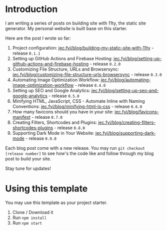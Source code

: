 # Introduction

I am writing a series of posts on building site with 11ty, the static site generator. My personal website is built base on this starter.

Here are the post I wrote so far:

1. Project configuration: [jec.fyi/blog/building-my-static-site-with-11ty](https://jec.fyi/blog/building-my-static-site-with-11ty) - release `0.1.1`
2. Setting up GitHub Actions and Firebase Hosting: [jec.fyi/blog/setting-up-github-actions-and-firebase-hosting](https://jec.fyi/blog/setting-up-github-actions-and-firebase-hosting) - release `0.2.0`
3. Customizing File Structure, URLs and Browsersync: [jec.fyi/blog/customizing-file-structure-urls-browsersync](https://jec.fyi/blog/customizing-file-structure-urls-browsersync) - release `0.3.0`
4. Automating Image Optimization Workflow: [jec.fyi/blog/automating-image-optimization-workflow](https://jec.fyi/blog/automating-image-optimization-workflow) - release `0.4.0`
5. Setting up SEO and Google Analytics: [jec.fyi/blog/setting-up-seo-and-google-analytics](https://jec.fyi/blog/setting-up-seo-and-google-analytics) - release `0.5.0`
6. Minifying HTML, JavaScript, CSS - Automate Inline with Naming Conventions: [jec.fyi/blog/minifying-html-js-css](https://jec.fyi/blog/minifying-html-js-css) - release `0.6.0`
7. How many favicons should you have in your site: [jec.fyi/blog/favicons-manifest](https://jec.fyi/blog/favicons-manifest) - release `0.7.0`
8. Creating Filters, Shortcodes and Plugins: [jec.fyi/blog/creating-filters-shortcodes-plugins](https://jec.fyi/blog/creating-filters-shortcodes-plugins) - release `0.8.0`
9. Supporting Dark Mode in Your Website: [jec.fyi/blog/supporting-dark-mode](https://jec.fyi/blog/supporting-dark-mode) - release `0.9.0`

Each blog post come with a new release. You may run `git checkout [release number]` to see how's the code like and follow through my blog post to build your site.  

Stay tune for updates!


# Using this template
You may use this template as your project starter.

1. Clone / Download it
2. Run `npm install`
3. Run `npm start`

